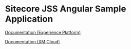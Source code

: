 # Sitecore JSS Angular Sample Application

<!---
@TODO: Update to next version docs before release
-->

[Documentation (Experience Platform)](https://doc.sitecore.com/xp/en/developers/hd/22/sitecore-headless-development/sitecore-javascript-rendering-sdk--jss--for-angular.html)

<!---
@TODO: Update link to new angular for xm cloud documentation
-->

[Documentation (XM Cloud)](https://doc.sitecore.com/xmc/en/developers/jss/latest/jss-xmc/sitecore-jss-for-next-js-differences-from-jss-for-react%2C-angular%2C-and-vue-js.html#architecture-and-deployment)
